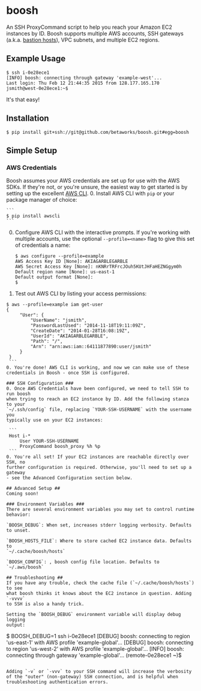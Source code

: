 boosh
=====
An SSH ProxyCommand script to help you reach your Amazon EC2 instances by ID.
Boosh supports multiple AWS accounts, SSH gateways (a.k.a. [bastion
hosts](https://en.wikipedia.org/wiki/Bastion_host)), VPC subnets, and multiple
EC2 regions.
## Example Usage ##
```
$ ssh i-0e28ece1
[INFO] boosh: connecting through gateway 'example-west'...
Last login: Thu Feb 12 21:44:35 2015 from 128.177.165.170
jsmith@west-0e28ece1:~$
```
It's that easy!
## Installation ##
```
$ pip install git+ssh://git@github.com/betaworks/boosh.git#egg=boosh
```
## Simple Setup ##
### AWS Credentials ###
Boosh assumes your AWS credentials are set up for use with the AWS SDKs. If
they're not, or you're unsure, the easiest way to get started is by setting up
the excellent [AWS CLI](https://aws.amazon.com/cli/).
 0. Install AWS CLI with `pip` or your package manager of choice:

    ```
    $ pip install awscli
    ```
 0. Configure AWS CLI with the interactive prompts. If you're working with
 multiple accounts, use the optional `--profile=<name>` flag to give this set
 of credentials a name:

    ```
    $ aws configure --profile=example
    AWS Access Key ID [None]: AKIAGARBLEGARBLE
    AWS Secret Access Key [None]: nKNRrTRFrcJOuh5KUtJHFaHEZNGgym0h
    Default region name [None]: us-east-1
    Default output format [None]: 
    $ 
    ```
 0. Test out AWS CLI by listing your access permissions:

   ```
   $ aws --profile=example iam get-user
   {
        "User": {
            "UserName": "jsmith",
            "PasswordLastUsed": "2014-11-18T19:11:09Z",
            "CreateDate": "2014-01-28T16:08:19Z",
            "UserId": "AKIAGARBLEGARBLE",
            "Path": "/",
            "Arn": "arn:aws:iam::64111877890:user/jsmith"
        }
    }
    ```
 0. You're done! AWS CLI is working, and now we can make use of these
 credentials in Boosh - once SSH is configured.

### SSH Configuration ###
 0. Once AWS Credentials have been configured, we need to tell SSH to run boosh
 when trying to reach an EC2 instance by ID. Add the following stanza to your
 `~/.ssh/config` file, replacing `YOUR-SSH-USERNAME` with the username you
 typically use on your EC2 instances:
 
    ```
    Host i-*
        User YOUR-SSH-USERNAME
        ProxyCommand boosh_proxy %h %p
    ```
 0. You're all set! If your EC2 instances are reachable directly over SSH, no
 further configuration is required. Otherwise, you'll need to set up a gateway
 - see the Advanced Configuration section below.

## Advanced Setup ##
Coming soon!

### Environment Variables ###
There are several environment variables you may set to control runtime
behavior:

`BOOSH_DEBUG`: When set, increases stderr logging verbosity. Defaults to unset.

`BOOSH_HOSTS_FILE`: Where to store cached EC2 instance data. Defaults to
`~/.cache/boosh/hosts`

`BOOSH_CONFIG`: , boosh config file location. Defaults to `~/.aws/boosh`

## Troubleshooting ##
If you have any trouble, check the cache file (`~/.cache/boosh/hosts`) to see
what boosh thinks it knows about the EC2 instance in question. Adding `-vvvv`
to SSH is also a handy trick.

Setting the `BOOSH_DEBUG` environment variable will display debug logging
output:

```
$ BOOSH_DEBUG=1 ssh i-0e28ece1
[DEBUG] boosh: connecting to region 'us-east-1' with AWS profile 'example-global'...
[DEBUG] boosh: connecting to region 'us-west-2' with AWS profile 'example-global'...
[INFO] boosh: connecting through gateway 'example-global'...
(remote-0e28ece1 ~)$
```

Adding `-v` or `-vvv` to your SSH command will increase the verbosity of the "outer" (non-gateway) SSH connection, and is helpful when troubleshooting authentication errors.
